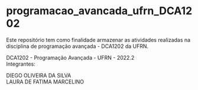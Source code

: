 # programacao_avancada_ufrn_DCA1202

Este repositório tem como finalidade armazenar as atividades realizadas na disciplina de programação avançada - DCA1202 da UFRN.

DCA1202 - Programação Avançada - UFRN - 2022.2 </BR>
Integrantes: </BR>

DIEGO OLIVEIRA DA SILVA </BR>
LAURA DE FATIMA MARCELINO
